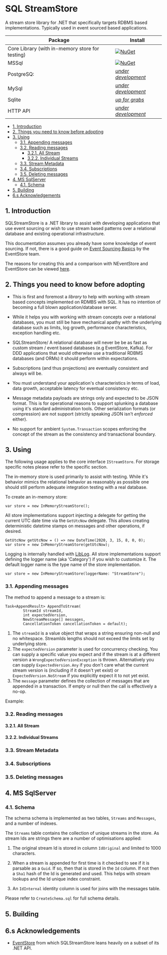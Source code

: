 # SQL StreamStore

A stream store library for .NET that specifically targets RDBMS based
implementations. Typically used in event sourced based applications.

| Package | Install |
| --- | --- |
| Core Library (with in-memory store for testing) | [![NuGet](https://img.shields.io/nuget/v/SqlStreamStore.svg)](https://www.nuget.org/packages/SqlStreamStore) |
| MSSql | [![NuGet](https://img.shields.io/nuget/v/SqlStreamStore.svg)](https://www.nuget.org/packages/SqlStreamStore.MsSql) |
| PostgreSQ: | [_under development_](https://github.com/damianh/SqlStreamStore/issues/98) |
| MySql | [_under development_](https://github.com/damianh/SqlStreamStore/issues/29) |
| Sqlite | [_up for grabs_](https://github.com/damianh/SqlStreamStore/issues/28) |
| HTTP API | [_under development_](https://github.com/SQLStreamStore/SQLStreamStore.HAL) |


<!-- TOC depthFrom:2 withLinks:true -->

- [1. Introduction](#1-introduction)
- [2. Things you need to know before adopting](#2-things-you-need-to-know-before-adopting)
- [3. Using](#3-using)
    - [3.1. Appending messages](#31-appending-messages)
    - [3.2. Reading messages](#32-reading-messages)
        - [3.2.1. All Stream](#321-all-stream)
        - [3.2.2. Individual Streams](#322-individual-streams)
    - [3.3. Stream Metadata](#33-stream-metadata)
    - [3.4. Subscriptions](#34-subscriptions)
    - [3.5. Deleting messages](#35-deleting-messages)
- [4. MS SqlServer](#4-ms-sqlserver)
    - [4.1. Schema](#41-schema)
- [5. Building](#5-building)
- [6.s Acknowledgements](#6s-acknowledgements)

<!-- /TOC -->

## 1. Introduction

SQLStreamStore is a .NET library to assist with developing applications that use
event sourcing or wish to use stream based patterns over a relational database
and existing operational infrastructure.

This documentation assumes you already have some knowledge of event sourcing. If
not, there is a good guide on [Event Sourcing
Basics](https://eventstore.org/docs/event-sourcing-basics/index.html) by the
EventStore team.

The reasons for creating this and a
comparison with NEventStore and EventStore can be viewed [here](https://github.com/SQLStreamStore/SQLStreamStore/issues/108#issuecomment-348154346).

## 2. Things you need to know before adopting

- This is first and foremost a _library_ to help with working with stream based
  concepts implemented on RDMBS with SQL. It has no intention of becoming a full
  blown application/database server.

- While it helps you with working with stream concepts over a relational
  databases, you must still be have mechanical apathy with the underlying
  database such as limits, log growth, performance characteristics, exception
  handling etc.

- SQLStreamStore/ A relational database will never be be as fast as custom
  stream / event based databases (e.g EventStore, Kafka). For DDD applications
  that would otherwise use a traditional RDBMS databases (and ORMs) it should
  perform within expectations.

- Subscriptions (and thus projections) are eventually consistent and always will
  be.

- You must understand your application's characteristics in terms of load, data
  growth, acceptable latency for eventual consistency etc.

- Message metadata payloads are strings only and expected to be JSON format.
  This is for operational reasons to support splunking a database using it's
  standard administration tools. Other serialization formats (or compression)
  are not support (strictly speaking JSON isn't _enforced_ either).

- No support for ambient `System.Transaction` scopes enforcing the concept of
  the stream as the consistency and transactional boundary.

## 3. Using

The following usage applies to the core interface `IStreamStore`. For storage
specific notes please refer to the specific section.

The in-memory store is used primarily to assist with testing. While it's
behavior mimics the relational behavior as reasonably as possible one should
still perform adequate integration testing with a real database.

To create an in-memory store:

    var store = new InMemoryStreamStore();

All store implementations support injecting a delegate for getting the current
UTC date time via the `GetUtcNow` delegate. This allows creating deterministic
datetime stamps on messages and other operations, if desired.

    GetUtcNow getUtcNow = () => new DateTime(2020, 3, 15, 8, 0, 0);
    var store = new InMemoryStreamStore(getUtcNow);

Logging is internally handled with [LibLog](https://github.com/damianh/LibLog).
All store implementations support defining the logger name (aka 'Category') if
you wish to customize it. The default logger name is the type name of the store
implementation.

    var store = new InMemoryStreamStore(loggerName: "StreamStore");

### 3.1. Appending messages

The method to append a message to a stream is:

    Task<AppendResult> AppendToStream(
            StreamId streamId,
            int expectedVersion,
            NewStreamMessage[] messages,
            CancellationToken cancellationToken = default);

1. The `streamId` is a value object that wraps a string ensuring non-null and no
   whitespace. StreamIds lengths should not exceed the limits set by underlying
   store.
2. The `expectedVersion` parameter is used for concurrency checking. You can
   supply a specific value you expect and if the stream is at a different
   version a `WrongExpectedVersionException` is thrown. Alternatively you can
   supply `ExpectedVersion.Any` if you don't care what the current stream
   version is (including if it doesn't yet exist) or `ExpectedVersion.NoStream`
   if you explicitly expect it to not yet exist.
3. The `message` parameter defines the collection of messages that are appended
   in a transaction. If empty or null then the call is effectively a no-op.

Example:

### 3.2. Reading messages

#### 3.2.1. All Stream

#### 3.2.2. Individual Streams

### 3.3. Stream Metadata

### 3.4. Subscriptions

### 3.5. Deleting messages

## 4. MS SqlServer

### 4.1. Schema

The schema schema is implemented as two tables, `Streams` and `Messages`, and a
number of indexes.

The `Streams` table contains the collection of unique streams in the store. As
stream Ids are strings there are a number of optimisations applied:

1. The original stream Id is stored in column `IdOriginal` and limited to 1000
   characters.

2. When a stream is appended for first time is it checked to see if it is
   parsable as a `Guid`. If so, then that is stored in the `Id` column. If not
   then a `Sha1` hash of the Id is generated and used. This helps with stream
   lookups and the Id unique index constraint.

3. An `IdInternal` identity column is used for joins with the messages table.

Please refer to `CreateSchema.sql` for full schema details.

## 5. Building

## 6.s Acknowledgements

- [EventStore](https://eventstore.org) from which SQLStreamStore leans heavily
  on a subset of its .NET API.
